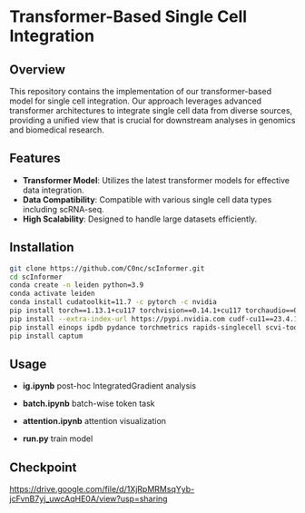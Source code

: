 # Transformer-Based Single Cell Integration

## Overview
This repository contains the implementation of our transformer-based model for single cell integration. Our approach leverages advanced transformer architectures to integrate single cell data from diverse sources, providing a unified view that is crucial for downstream analyses in genomics and biomedical research.

## Features
- **Transformer Model**: Utilizes the latest transformer models for effective data integration.
- **Data Compatibility**: Compatible with various single cell data types including scRNA-seq.
- **High Scalability**: Designed to handle large datasets efficiently.

## Installation
```bash
git clone https://github.com/C0nc/scInformer.git
cd scInformer
conda create -n leiden python=3.9
conda activate leiden
conda install cudatoolkit=11.7 -c pytorch -c nvidia
pip install torch==1.13.1+cu117 torchvision==0.14.1+cu117 torchaudio==0.13.1 --extra-index-url https://download.pytorch.org/whl/cu117
pip install --extra-index-url https://pypi.nvidia.com cudf-cu11==23.4.1 dask-cudf-cu11==23.4.1 cuml-cu11==23.4.1 cugraph-cu11==23.4.1 cucim==23.4.1
pip install einops ipdb pydance torchmetrics rapids-singlecell scvi-tools scib wandb hdf5plugin
pip install captum
```

## Usage

- **ig.ipynb** post-hoc IntegratedGradient analysis

- **batch.ipynb**  batch-wise token task

- **attention.ipynb**  attention visualization

- **run.py** train model

## Checkpoint 

https://drive.google.com/file/d/1XjRpMRMsqYyb-jcFvnB7yj_uwcAqHE0A/view?usp=sharing
